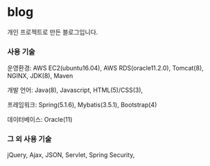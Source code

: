 # blog
 개인 프로젝트로 만든 블로그입니다. 

### 사용 기술

운영환경: AWS EC2(ubuntu16.04), AWS RDS(oracle11.2.0), Tomcat(8), NGINX, JDK(8), Maven

개발 언어: Java(8), Javascript, HTML(5)/CSS(3),

프레임워크: Spring(5.1.6), Mybatis(3.5.1), Bootstrap(4)

데이터베이스: Oracle(11)

### 그 외 사용 기술
jQuery, Ajax, JSON, Servlet, Spring Security, 
